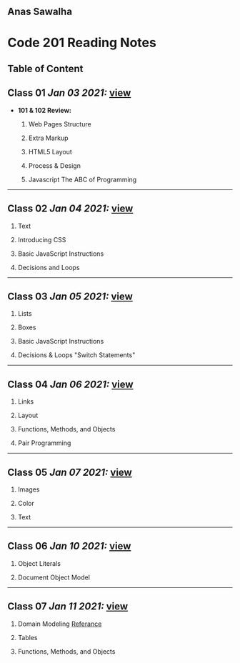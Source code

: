 ## Anas Sawalha

# Code 201 Reading Notes

## Table of Content 


## Class 01  *Jan 03 2021:* [view](https://anassawalha95.github.io/reading-notes-2/Class%2001)

* **101 & 102 Review:** 

   1. Web Pages Structure
    
   2. Extra Markup
    
   3. HTML5 Layout
    
   4. Process & Design
    
   5. Javascript The ABC of Programming

---

## Class 02  *Jan 04 2021:* [view](https://anassawalha95.github.io/reading-notes-2/Class%2002)


   1. Text
    
   2. Introducing CSS
    
   3. Basic JavaScript Instructions
    
   4. Decisions and Loops
    
---



## Class 03  *Jan 05 2021:* [view](https://anassawalha95.github.io/reading-notes-2/Class%2003)

   1. Lists 
 
   2. Boxes 

   3. Basic JavaScript Instructions

   4. Decisions & Loops "Switch Statements"
   
---

## Class 04  *Jan 06 2021:* [view](https://anassawalha95.github.io/reading-notes-2/Class%2004)

   1. Links 
 
   2. Layout 

   3. Functions, Methods, and Objects

   4. Pair Programming
   
---


## Class 05  *Jan 07 2021:* [view](https://anassawalha95.github.io/reading-notes-2/Class%2005)

   1. Images 
 
   2. Color 

   3. Text


---

## Class 06  *Jan 10 2021:* [view](https://anassawalha95.github.io/reading-notes-2/Class%2006)

   1. Object Literals
    
   2. Document Object Model
   
---

## Class 07  *Jan 11 2021:* [view](https://anassawalha95.github.io/reading-notes-2/Class%2007)

   1. Domain Modeling [Referance](https://github.com/codefellows/domain_modeling#domain-modeling)
    
   2. Tables
    
   3. Functions, Methods, and Objects

